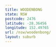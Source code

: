 ```yaml
---
title: WOODENBONG
state: NSW
postcode: 2476
latitude: -28.36456
longitude: 152.49765
url: /nsw/woodenbong/
layout: suburb
---
```

